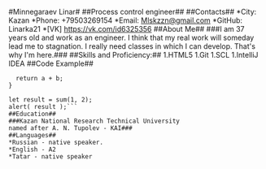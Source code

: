 #Minnegaraev Linar#
##Process control engineer##
##Contacts##
*City: Kazan
*Phone: +79503269154
*Email: Mlskzzn@gmail.com
*GitHub: Linarka21
*[VK] https://vk.com/id6325356
##About Me##
###I am 37 years old and work as an engineer. I think that my real work will someday lead me to stagnation. I really need classes in which I can develop. That's why I'm here.###
##Skills and Proficiency:##
1.HTML5
1.Git
1.SCL
1.IntelliJ IDEA
##Code Example##
```function sum(a, b) {
  return a + b;
}

let result = sum(1, 2);
alert( result );```
##Education##
###Kazan National Research Technical University
named after A. N. Tupolev - KAI###
##Languages##
*Russian - native speaker.
*English - A2 
*Tatar - native speaker
